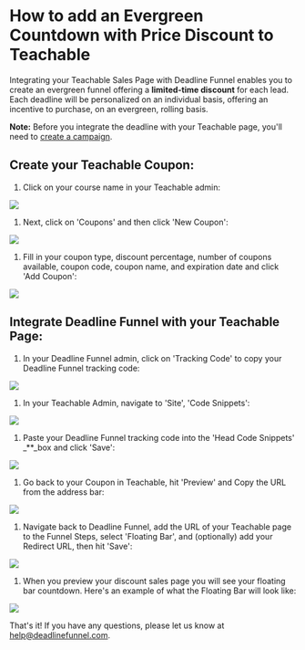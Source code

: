 # How to add an Evergreen Countdown with Price Discount to Teachable

Integrating your Teachable Sales Page with Deadline Funnel enables you to create an evergreen funnel offering a **limited-time discount** for each lead. Each deadline will be personalized on an individual basis, offering an incentive to purchase, on an evergreen, rolling basis.

**Note:** Before you integrate the deadline with your Teachable page, you'll need to [create a campaign](https://documentation.deadlinefunnel.com/article/629-how-to-create-%20a-deadline-funnel-campaign).

## Create your Teachable Coupon:

1. Click on your course name in your Teachable admin:

![](https://s3.amazonaws.com/helpscout.net/docs/assets/53974d6ce4b0c76107b109d1/images/59fa0bae2c7d3a272c0d4ea9/file-aot3h4uYuA.png)

1. Next, click on 'Coupons' and then click 'New Coupon':

![](https://s3.amazonaws.com/helpscout.net/docs/assets/53974d6ce4b0c76107b109d1/images/59fa0a910428633199241c28/file-0Nf3dDYgy2.png)

1. Fill in your coupon type, discount percentage, number of coupons available, coupon code, coupon name, and expiration date and click 'Add Coupon':

![](https://s3.amazonaws.com/helpscout.net/docs/assets/53974d6ce4b0c76107b109d1/images/59fa0b7f2c7d3a272c0d4ea7/file-XJaNhMAGlf.png)

## Integrate Deadline Funnel with your Teachable Page:

1. In your Deadline Funnel admin, click on 'Tracking Code' to copy your Deadline Funnel tracking code:

![](https://s3.amazonaws.com/helpscout.net/docs/assets/53974d6ce4b0c76107b109d1/images/5a79f60f0428634376cfdcb2/file-elWYOoZEj4.png)

1. In your Teachable Admin, navigate to 'Site', 'Code Snippets':

![](https://s3.amazonaws.com/helpscout.net/docs/assets/53974d6ce4b0c76107b109d1/images/5b27e9be2c7d3a0fa9a31c84/file-QQ7ZPePC77.png)

1. Paste your Deadline Funnel tracking code into the 'Head Code Snippets' \_\*\*\_box and click 'Save':

![](https://s3.amazonaws.com/helpscout.net/docs/assets/53974d6ce4b0c76107b109d1/images/5db844392c7d3a7e9ae32e81/file-kmn0zi7g4N.jpg)

1. Go back to your Coupon in Teachable, hit 'Preview' and Copy the URL from the address bar:

![](https://s3.amazonaws.com/helpscout.net/docs/assets/53974d6ce4b0c76107b109d1/images/59fa0c1c0428633199241c36/file-TJP5UXaQmL.png)

1. Navigate back to Deadline Funnel, add the URL of your Teachable page to the Funnel Steps, select 'Floating Bar', and \(optionally\) add your Redirect URL, then hit 'Save':

![](https://s3.amazonaws.com/helpscout.net/docs/assets/53974d6ce4b0c76107b109d1/images/5ce8391e2c7d3a32d2a4c872/file-RCu24YuQ0v.png)

1. When you preview your discount sales page you will see your floating bar countdown. Here's an example of what the Floating Bar will look like:

![](https://s3.amazonaws.com/helpscout.net/docs/assets/53974d6ce4b0c76107b109d1/images/5c65c0a12c7d3a66e32e783a/file-r2622Bfum3.png)

That's it! If you have any questions, please let us know at [help@deadlinefunnel.com](mailto:mailto:help@deadlinefunnel.com).

